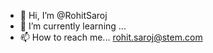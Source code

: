 - 👋 Hi, I’m @RohitSaroj
- 🌱 I’m currently learning ...
- 📫 How to reach me... rohit.saroj@stem.com

<!---
RohitSaroj-Stem/RohitSaroj-Stem is a ✨ special ✨ repository because its `README.md` (this file) appears on your GitHub profile.
You can click the Preview link to take a look at your changes.
--->
